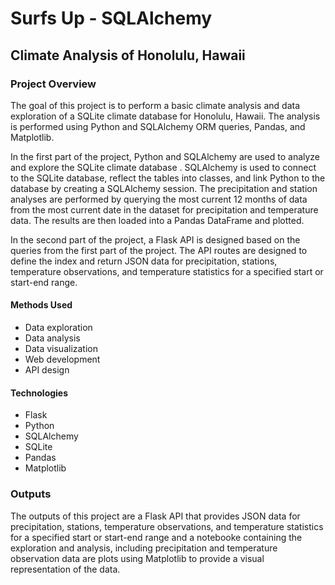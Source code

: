 # Surfs Up - SQLAlchemy

## Climate Analysis of Honolulu, Hawaii

### Project Overview
The goal of this project is to perform a basic climate analysis and data exploration of a SQLite climate database for Honolulu, Hawaii. The analysis is performed using Python and SQLAlchemy ORM queries, Pandas, and Matplotlib.

In the first part of the project, Python and SQLAlchemy are used to analyze and explore the SQLite climate database . SQLAlchemy is used to connect to the SQLite database, reflect the tables into classes, and link Python to the database by creating a SQLAlchemy session. The precipitation and station analyses are performed by querying the most current 12 months of data from the most current date in the dataset for precipitation and temperature data. The results are then loaded into a Pandas DataFrame and plotted.

In the second part of the project, a Flask API is designed based on the queries from the first part of the project. The API routes are designed to define the index and return JSON data for precipitation, stations, temperature observations, and temperature statistics for a specified start or start-end range.

#### Methods Used
- Data exploration
- Data analysis
- Data visualization
- Web development
- API design

#### Technologies
- Flask
- Python
- SQLAlchemy
- SQLite
- Pandas
- Matplotlib

### Outputs
The outputs of this project are a Flask API that provides JSON data for precipitation, stations, temperature observations, and temperature statistics for a specified start or start-end range and a notebooke containing the exploration and analysis, including precipitation and temperature observation data are plots using Matplotlib to provide a visual representation of the data.
